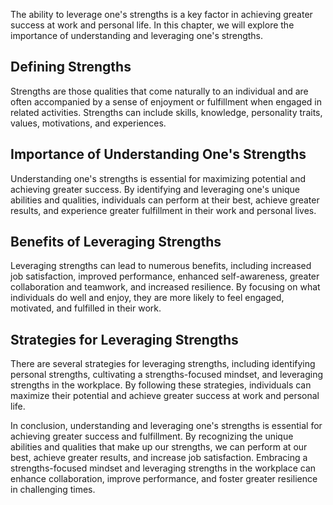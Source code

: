 
The ability to leverage one's strengths is a key factor in achieving greater success at work and personal life. In this chapter, we will explore the importance of understanding and leveraging one's strengths.

Defining Strengths
------------------

Strengths are those qualities that come naturally to an individual and are often accompanied by a sense of enjoyment or fulfillment when engaged in related activities. Strengths can include skills, knowledge, personality traits, values, motivations, and experiences.

Importance of Understanding One's Strengths
-------------------------------------------

Understanding one's strengths is essential for maximizing potential and achieving greater success. By identifying and leveraging one's unique abilities and qualities, individuals can perform at their best, achieve greater results, and experience greater fulfillment in their work and personal lives.

Benefits of Leveraging Strengths
--------------------------------

Leveraging strengths can lead to numerous benefits, including increased job satisfaction, improved performance, enhanced self-awareness, greater collaboration and teamwork, and increased resilience. By focusing on what individuals do well and enjoy, they are more likely to feel engaged, motivated, and fulfilled in their work.

Strategies for Leveraging Strengths
-----------------------------------

There are several strategies for leveraging strengths, including identifying personal strengths, cultivating a strengths-focused mindset, and leveraging strengths in the workplace. By following these strategies, individuals can maximize their potential and achieve greater success at work and personal life.

In conclusion, understanding and leveraging one's strengths is essential for achieving greater success and fulfillment. By recognizing the unique abilities and qualities that make up our strengths, we can perform at our best, achieve greater results, and increase job satisfaction. Embracing a strengths-focused mindset and leveraging strengths in the workplace can enhance collaboration, improve performance, and foster greater resilience in challenging times.
